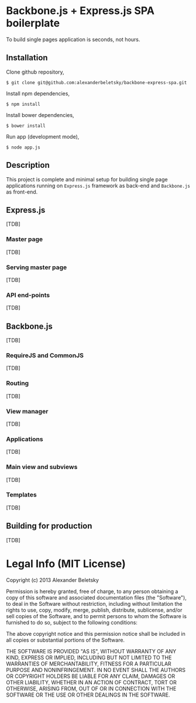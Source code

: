 # Backbone.js + Express.js SPA boilerplate

To build single pages application is seconds, not hours.

## Installation

Clone github repository,

```
$ git clone git@github.com:alexanderbeletsky/backbone-express-spa.git
```

Install npm dependencies,

```
$ npm install
```

Install bower dependencies,

```
$ bower install
```

Run app (development mode),

```
$ node app.js
```

## Description

This project is complete and minimal setup for building single page applications running on ``Express.js`` framework as back-end and ``Backbone.js`` as front-end.

## Express.js

[TDB]

### Master page

[TDB]

### Serving master page

[TDB]

### API end-points

[TDB]

## Backbone.js

[TDB]

### RequireJS and CommonJS

[TDB]

### Routing

[TDB]

### View manager

[TDB]

### Applications

[TDB]

### Main view and subviews

[TDB]

### Templates

[TDB]

## Building for production

[TDB]

# Legal Info (MIT License)

Copyright (c) 2013 Alexander Beletsky

Permission is hereby granted, free of charge, to any person obtaining a copy
of this software and associated documentation files (the "Software"), to deal
in the Software without restriction, including without limitation the rights
to use, copy, modify, merge, publish, distribute, sublicense, and/or sell
copies of the Software, and to permit persons to whom the Software is
furnished to do so, subject to the following conditions:

The above copyright notice and this permission notice shall be included in
all copies or substantial portions of the Software.

THE SOFTWARE IS PROVIDED "AS IS", WITHOUT WARRANTY OF ANY KIND, EXPRESS OR
IMPLIED, INCLUDING BUT NOT LIMITED TO THE WARRANTIES OF MERCHANTABILITY,
FITNESS FOR A PARTICULAR PURPOSE AND NONINFRINGEMENT. IN NO EVENT SHALL THE
AUTHORS OR COPYRIGHT HOLDERS BE LIABLE FOR ANY CLAIM, DAMAGES OR OTHER
LIABILITY, WHETHER IN AN ACTION OF CONTRACT, TORT OR OTHERWISE, ARISING FROM,
OUT OF OR IN CONNECTION WITH THE SOFTWARE OR THE USE OR OTHER DEALINGS IN
THE SOFTWARE.
